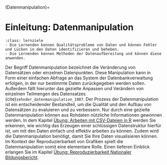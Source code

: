 (Datenmanipulation)=
# Einleitung: Datenmanipulation

```{admonition} Verifizierung und Aufbereitung
:class: lernziele 
- Die Lernenden kennen Qualitätsprobleme von Daten und können Fehler und Lücken in den Daten identifizieren und beheben.
- Die Lernenden kennen Methoden der Datenaufbereitung und können diese anwenden.
```  

Der Begriff Datenmanipulation bezeichnet die Veränderung von Datensätzen oder einzelnen Datenpunkten. Diese Manipulation kann in Form einer einfachen Abfrage an das System der Datenbankverwaltung erfolgen, in der nur bestimmte Daten zurückgegeben werden sollen. Außerdem fällt hierunter das gezielte Anpassen und Verändern von einzelnen Teilmengen des Datensatzes {cite}`zehnder_datenmanipulation_1987`. Der Prozess der Datenmanipulation ist ein entscheidender Bestandteil, um die Qualität und den Aufbau von Datensätzen zu evaluieren und zu verbessern. Nur durch eine gezielte Datenmanipulation können aus Rohdaten nützliche Informationen gewonnen werden. In dem Kapitel [Übung: Arbeiten mit CSV-Dateien in R](Übung_csv) werden Sie erkennen, wie wichtig das Erzeugen einer schlüssigen Datenstruktur hierfür ist, um mit den Daten einfach und effektiv arbeiten zu können. Zudem wird die Datenmanipulation benötigt, damit Sie Ihre Daten visualisieren können. Im Kontext der Reproduzierbarkeit von Grafiken spielt die Datenmanipulation somit eine elementare Rolle. Einen tieferen Einblick erlangen Sie im Kapitel [Übung: Reproduzierbarkeit Nationaler Bildungsbericht](Uebung_Reproduzierbarkeit).
